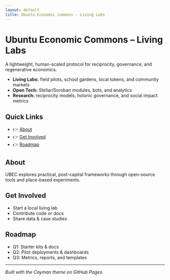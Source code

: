 ```yaml
---
layout: default
title: Ubuntu Economic Commons – Living Labs
---
```


# Ubuntu Economic Commons – Living Labs

A lightweight, human-scaled protocol for reciprocity, governance, and regenerative economics.

- **Living Labs:** field pilots, school gardens, local tokens, and community markets  
- **Open Tech:** Stellar/Soroban modules, bots, and analytics  
- **Research:** reciprocity models, holonic governance, and social impact metrics

## Quick Links
- 👉 [About](#about)  
- 👉 [Get Involved](#get-involved)  
- 👉 [Roadmap](#roadmap)

## About
UBEC explores practical, post-capital frameworks through open-source tools and place-based experiments.

## Get Involved
- Start a local living lab
- Contribute code or docs
- Share data & case studies

## Roadmap
- Q1: Starter kits & docs  
- Q2: Pilot deployments & dashboards  
- Q3: Metrics, reports, and templates

---

*Built with the Cayman theme on GitHub Pages.*

